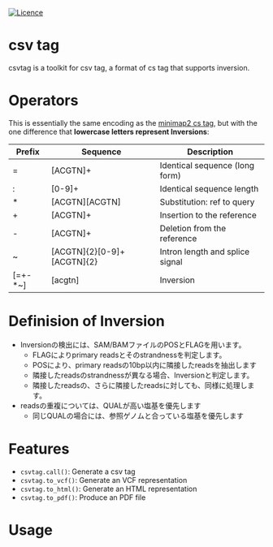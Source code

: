 [![Licence](https://img.shields.io/badge/License-MIT-9cf.svg?style=flat-square)](https://choosealicense.com/licenses/mit/)

# csv tag

csvtag is a toolkit for csv tag, a format of cs tag that supports inversion.

# Operators

This is essentially the same encoding as the [minimap2 cs tag](https://lh3.github.io/minimap2/minimap2.html#10), but with the one difference that **lowercase letters represent Inversions**:

| Prefix  | Sequence          | Description                  |
| --- | -------------- | ---------------------------- |
| =   | [ACGTN]+        | Identical sequence (long form)          |
| :   | [0-9]+        | Identical sequence length          |
| *   | [ACGTN][ACGTN] | Substitution: ref to query                 |
| +   | [ACGTN]+        | Insertion to the reference   |
| -   | [ACGTN]+        | Deletion from the reference  |
| ~	  | [ACGTN]{2}[0-9]+[ACGTN]{2} | Intron length and splice signal |
| [=+-*~]    | [acgtn]        | Inversion                    |

# Definision of Inversion

- Inversionの検出には、SAM/BAMファイルのPOSとFLAGを用います。
  - FLAGによりprimary readsとそのstrandnessを判定します。
  - POSにより、primary readsの10bp以内に隣接したreadsを抽出します
  - 隣接したreadsのstrandnessが異なる場合、Inversionと判定します。
  - 隣接したreadsの、さらに隣接したreadsに対しても、同様に処理します。
- readsの重複については、QUALが高い塩基を優先します
  - 同じQUALの場合には、参照ゲノムと合っている塩基を優先します


# Features

- `csvtag.call()`: Generate a csv tag
- `csvtag.to_vcf()`: Generate an VCF representation
- `csvtag.to_html()`: Generate an HTML representation
- `csvtag.to_pdf()`: Produce an PDF file



# Usage

